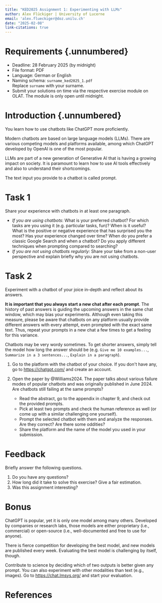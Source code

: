 ```yaml
---
title: "KED2025 Assignment 1: Experimenting with LLMs"
author: Alex Flückiger | University of Lucerne
email: 'alex.flueckiger@doz.unilu.ch'
date: "2025-02-08"
link-citations: true
---
```


# Requirements {.unnumbered}

-   Deadline: 28 February 2025 (by midnight)
-   File format: PDF
-   Language: German or English
-   Naming schema: `surname_ked2025_1.pdf`\
    Replace `surname` with your surname.
-   Submit your solutions on time via the respective exercise module on OLAT. The module is only open until midnight.

# Introduction {.unnumbered}

You learn how to use chatbots like ChatGPT more proficiently.

Modern chatbots are based on large language models (LLMs). There are various competing models and platforms available, among which ChatGPT developed by OpenAI is one of the most popular.

LLMs are part of a new generation of Generative AI that is having a growing impact on society. It is paramount to learn how to use AI tools effectively and also to understand their shortcomings.

The text input you provide to a chatbot is called prompt.

# Task 1

Share your experience with chatbots in at least one paragraph.

-   *If you are using chatbots*: What is your preferred chatbot? For which tasks are you using it (e.g. particular tasks, fun)? When is it useful? What is the positive or negative experience that has surprised you the most? Has your experience changed over time? When do you prefer a classic Google Search and when a chatbot? Do you apply different techniques when prompting compared to searching?
-   *If you are not using chatbots regularly:* Share your take from a non-user perspective and explain briefly why you are not using chatbots.

# Task 2

Experiment with a chatbot of your joice in-depth and reflect about its answers.

**It is important that you always start a new chat after each prompt**. The history of past answers is guiding the upcoming answers in the same chat window, which may bias your experiments. Although even taking this measure, please be aware that chatbots on any platform usually provide different answers with every attempt, even prompted with the exact same text. Thus, repeat your prompts in a new chat a few times to get a feeling for this variance.

Chatbots may be very wordy sometimes. To get shorter answers, simply tell the model how long the answer should be (e.g. `Give me 10 examples...`, `Summarize in a 3 sentences...`, `Explain in a paragraph`).

1.  Go to the platform with the chatbot of your choice. If you don't have any, go to <https://chatgpt.com/> and create an account.

2.  Open the paper by @Williams2024. The paper talks about various failure modes of popular chatbots and was originally published in June 2024. Are chatbots still failing at the same prompts?

    -   Read the abstract, go to the appendix in chapter 9, and check out the provided prompts.
    -   Pick at least two prompts and check the human reference as well (or come up with a similar challenging one yourself).
    -   Prompt the selected chatbot with them and analyze the responses. Are they correct? Are there some oddities?
    -   Share the platform and the name of the model you used in your submission.

# Feedback

Briefly answer the following questions.

1.  Do you have any questions?
2.  How long did it take to solve this exercise? Give a fair estimation.
3.  Was this assignment interesting?

# Bonus

ChatGPT is popular, yet it is only one model among many others. Developed by companies or research labs, those models are either proprietary (i.e., commercial) or open-source (i.e., well-documented and free to use for anyone).

There is fierce competition for developing the best model, and new models are published every week. Evaluating the best model is challenging by itself, though.

Contribute to science by deciding which of two outputs is better given any prompt. You can also experiment with other modalities than text (e.g., images). Go to <https://chat.lmsys.org/> and start your evaluation.

# References